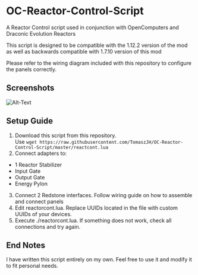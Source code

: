 # OC-Reactor-Control-Script
A Reactor Control script used in conjunction with OpenComputers and Draconic Evolution Reactors

This script is designed to be compatible with the 1.12.2 version of the mod as well as backwards compatible with 1.7.10 version of this mod

Please refer to the wiring diagram included with this repository to configure the panels correctly.

## Screenshots
![Alt-Text](/screenshots/screenshot001.png?raw=true)

## Setup Guide
1) Download this script from this repository.\
Use `wget https://raw.githubusercontent.com/TomaszJH/OC-Reactor-Control-Script/master/reactcont.lua`
2) Connect adapters to:
  - 1 Reactor Stabilizer
  - Input Gate
  - Output Gate
  - Energy Pylon
3) Connect 2 Redstone interfaces. Follow wiring guide on how to assemble and connect panels
4) Edit reactorcont.lua. Replace UUIDs located in the file with custom UUIDs of your devices.
5) Execute ./reactorcont.lua. If something does not work, check all connections and try again.

 ## End Notes
 I have written this script entirely on my own. Feel free to use it and modify it to fit personal needs. 
